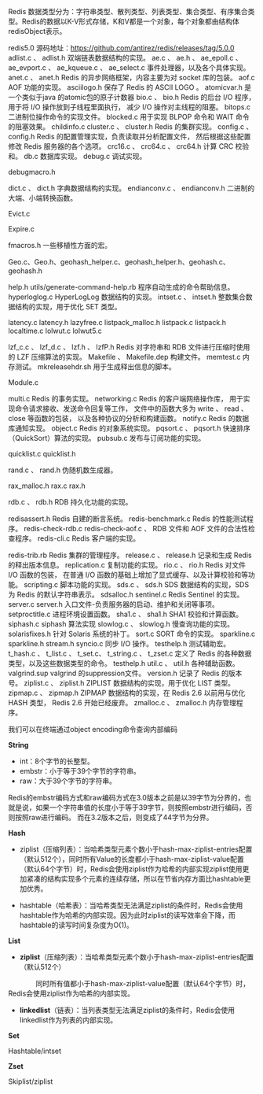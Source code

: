 Redis 数据类型分为：字符串类型、散列类型、列表类型、集合类型、有序集合类型。Redis的数据以K-V形式存储，K和V都是一个对象，每个对象都由结构体redisObject表示。





redis5.0 源码地址：<https://github.com/antirez/redis/releases/tag/5.0.0>
adlist.c 、 adlist.h	双端链表数据结构的实现。
ae.c 、 ae.h 、 ae_epoll.c 、 ae_evport.c 、 ae_kqueue.c 、 ae_select.c	事件处理器，以及各个具体实现。
anet.c 、 anet.h	Redis 的异步网络框架，内容主要为对 socket 库的包装。
aof.c	AOF 功能的实现。
asciilogo.h	保存了 Redis 的 ASCII LOGO 。
atomicvar.h  是一个类似于java 的atomic包的原子计数器
bio.c 、 bio.h	Redis 的后台 I/O 程序，用于将 I/O 操作放到子线程里面执行， 减少 I/O 操作对主线程的阻塞。
bitops.c	二进制位操作命令的实现文件。
blocked.c	用于实现 BLPOP 命令和 WAIT 命令的阻塞效果。
childinfo.c
cluster.c 、 cluster.h	Redis 的集群实现。
config.c 、 config.h	Redis 的配置管理实现，负责读取并分析配置文件， 然后根据这些配置修改 Redis 服务器的各个选项。
crc16.c 、 crc64.c 、 crc64.h	计算 CRC 校验和。
db.c	数据库实现。
debug.c	调试实现。



debugmacro.h





dict.c 、 dict.h	字典数据结构的实现。
endianconv.c 、 endianconv.h	二进制的大端、小端转换函数。

Evict.c

Expire.c



fmacros.h	一些移植性方面的宏。

Geo.c、Geo.h、geohash_helper.c、geohash_helper.h、geohash.c、geohash.h



help.h	utils/generate-command-help.rb 程序自动生成的命令帮助信息。
hyperloglog.c	HyperLogLog 数据结构的实现。
intset.c 、 intset.h	整数集合数据结构的实现，用于优化 SET 类型。

latency.c   latency.h lazyfree.c  listpack_malloc.h   listpack.c listpack.h  localtime.c  lolwut.c  lolwut5.c

lzf_c.c 、 lzf_d.c 、 lzf.h 、 lzfP.h	Redis 对字符串和 RDB 文件进行压缩时使用的 LZF 压缩算法的实现。
Makefile 、 Makefile.dep	构建文件。
memtest.c	内存测试。
mkreleasehdr.sh	用于生成释出信息的脚本。

Module.c

multi.c	Redis 的事务实现。
networking.c	Redis 的客户端网络操作库， 用于实现命令请求接收、发送命令回复等工作， 文件中的函数大多为 write 、 read 、 close 等函数的包装， 以及各种协议的分析和构建函数。
notify.c	Redis 的数据库通知实现。
object.c	Redis 的对象系统实现。
pqsort.c 、 pqsort.h	快速排序（QuickSort）算法的实现。
pubsub.c	发布与订阅功能的实现。

quicklist.c   quicklist.h

rand.c 、 rand.h	伪随机数生成器。

rax_malloc.h   rax.c   rax.h

rdb.c 、 rdb.h	RDB 持久化功能的实现。





redisassert.h	Redis 自建的断言系统。
redis-benchmark.c	Redis 的性能测试程序。
 redis-check-rdb.c   redis-check-aof.c 、 	RDB 文件和 AOF 文件的合法性检查程序。
redis-cli.c	Redis 客户端的实现。

redis-trib.rb	Redis 集群的管理程序。
release.c 、 release.h	记录和生成 Redis 的释出版本信息。
replication.c	复制功能的实现。
rio.c 、 rio.h	Redis 对文件 I/O 函数的包装， 在普通 I/O 函数的基础上增加了显式缓存、以及计算校验和等功能。
scripting.c	脚本功能的实现。
sds.c 、 sds.h  	SDS 数据结构的实现，SDS 为 Redis 的默认字符串表示。
sdsalloc.h
sentinel.c	Redis Sentinel 的实现。
server.c  server.h  入口文件-负责服务器的启动、维护和关闭等事项。
setproctitle.c	进程环境设置函数。
sha1.c 、 sha1.h	SHA1 校验和计算函数。
siphash.c   siphash 算法实现
slowlog.c 、 slowlog.h	慢查询功能的实现。
solarisfixes.h	针对 Solaris 系统的补丁。
sort.c	SORT 命令的实现。
sparkline.c  sparkline.h  stream.h
syncio.c	同步 I/O 操作。
testhelp.h	测试辅助宏。
t_hash.c 、 t_list.c 、 t_set.c、 t_string.c 、 t_zset.c	定义了 Redis 的各种数据类型，以及这些数据类型的命令。
testhelp.h
util.c 、 util.h	各种辅助函数。
valgrind.sup	valgrind 的suppression文件。
version.h	记录了 Redis 的版本号。
ziplist.c 、 ziplist.h	ZIPLIST 数据结构的实现，用于优化 LIST 类型。
zipmap.c 、 zipmap.h	ZIPMAP 数据结构的实现，在 Redis 2.6 以前用与优化 HASH 类型， Redis 2.6 开始已经废弃。
zmalloc.c 、 zmalloc.h	内存管理程序。









我们可以在终端通过object encoding命令查询内部编码

**String**

- int：8个字节的长整型。
- embstr：小于等于39个字节的字符串。
- raw：大于39个字节的字符串。

Redis的embstr编码方式和raw编码方式在3.0版本之前是以39字节为分界的，也就是说，如果一个字符串值的长度小于等于39字节，则按照embstr进行编码，否则按照raw进行编码。 
而在3.2版本之后，则变成了44字节为分界。

**Hash**

- ziplist（压缩列表）：当哈希类型元素个数小于hash-max-ziplist-entries配置（默认512个），同时所有Value的长度都小于hash-max-ziplist-value配置（默认64个字节）时，Redis会使用ziplist作为哈希的内部实现ziplist使用更加紧凑的结构实现多个元素的连续存储，所以在节省内存方面比hashtable更加优秀。

- hashtable（哈希表）：当哈希类型无法满足ziplist的条件时，Redis会使用hashtable作为哈希的内部实现。因为此时ziplist的读写效率会下降，而hashtable的读写时间复杂度为O(1)。

**List**

- **ziplist**（压缩列表）：当哈希类型元素个数小于hash-max-ziplist-entries配置（默认512个）

　　　　同时所有值都小于hash-max-ziplist-value配置（默认64个字节）时，Redis会使用ziplist作为哈希的内部实现。

- **linkedlist**（链表）：当列表类型无法满足ziplist的条件时，Redis会使用linkedlist作为列表的内部实现。

**Set**

Hashtable/intset

**Zset**

Skiplist/ziplist